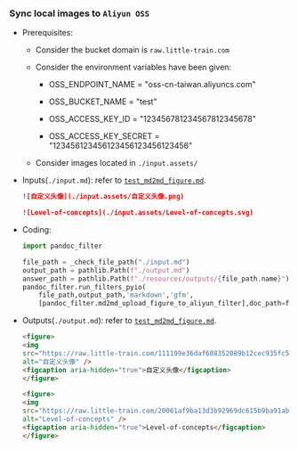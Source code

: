 ### Sync local images to `Aliyun OSS`

- Prerequisites:

  - Consider the bucket domain is `raw.little-train.com`

  - Consider the environment variables have been given:

    - OSS_ENDPOINT_NAME = "oss-cn-taiwan.aliyuncs.com"
    - OSS_BUCKET_NAME = "test"
    - OSS_ACCESS_KEY_ID = "123456781234567812345678"

    - OSS_ACCESS_KEY_SECRET = "123456123456123456123456123456"

  - Consider images located in `./input.assets/`

- Inputs(`./input.md`): refer to [`test_md2md_figure.md`](https://github.com/Zhaopudark/pandoc-filter/blob/main/resources/inputs/test_md2md_figure.md).

  ```markdown
  ![自定义头像](./input.assets/自定义头像.png)
  
  ![Level-of-concepts](./input.assets/Level-of-concepts.svg)
  ```

- Coding:

  ```python
  import pandoc_filter
  
  file_path = _check_file_path("./input.md")
  output_path = pathlib.Path(f"./output.md")
  answer_path = pathlib.Path(f"./resources/outputs/{file_path.name}")
  pandoc_filter.run_filters_pyio(
      file_path,output_path,'markdown','gfm',
      [pandoc_filter.md2md_upload_figure_to_aliyun_filter],doc_path=file_path)
  ```
  
- Outputs(`./output.md`): refer to [`test_md2md_figure.md`](https://github.com/Zhaopudark/pandoc-filter/blob/main/resources/outputs/test_md2md_figure.md).

  ```markdown
  <figure>
  <img
  src="https://raw.little-train.com/111199e36daf608352089b12cec935fc5cbda5e3dcba395026d0b8751a013d1d.png"
  alt="自定义头像" />
  <figcaption aria-hidden="true">自定义头像</figcaption>
  </figure>
  
  <figure>
  <img
  src="https://raw.little-train.com/20061af9ba13d3b92969dc615b9ba91abb4c32c695f532a70a6159d7b806241c.svg"
  alt="Level-of-concepts" />
  <figcaption aria-hidden="true">Level-of-concepts</figcaption>
  </figure>
  ```